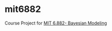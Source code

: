 # mit6882
Course Project for [MIT 6.882- Bayesian Modeling](http://www.tamarabroderick.com/course_6_882.html)
